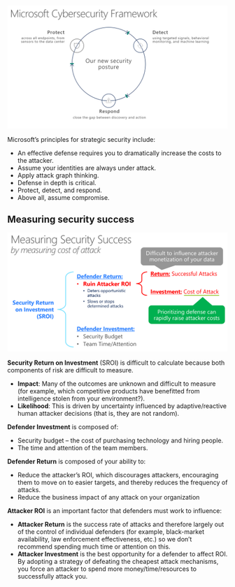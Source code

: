 ![Microsoft's cybersecurity framework](../media/cybersecurity-framework.png)

Microsoft’s principles for strategic security include:

- An effective defense requires you to dramatically increase the costs to the attacker.
- Assume your identities are always under attack.
- Apply attack graph thinking.
- Defense in depth is critical.
- Protect, detect, and respond.
- Above all, assume compromise.

## Measuring security success 

![Measuring security success](../media/measure-success.png)

**Security Return on Investment** (SROI) is difficult to calculate because both components of risk are difficult to measure.

- **Impact**: Many of the outcomes are unknown and difficult to measure (for example, which competitive products have benefitted from intelligence stolen from your environment?).
- **Likelihood**: This is driven by uncertainty influenced by adaptive/reactive human attacker decisions (that is, they are not random).

**Defender Investment** is composed of: 
- Security budget – the cost of purchasing technology and hiring people.
- The time and attention of the team members.

**Defender Return** is composed of your ability to:
- Reduce the attacker’s ROI, which discourages attackers, encouraging them to move on to easier targets, and thereby reduces the frequency of attacks.
- Reduce the business impact of any attack on your organization

**Attacker ROI** is an important factor that defenders must work to influence:
- **Attacker Return** is the success rate of attacks and therefore largely out of the control of individual defenders (for example, black-market availability, law enforcement effectiveness, etc.) so we don’t recommend spending much time or attention on this. 
- **Attacker Investment** is the best opportunity for a defender to affect ROI. By adopting a strategy of defeating the cheapest attack mechanisms, you force an attacker to spend more money/time/resources to successfully attack you. 
